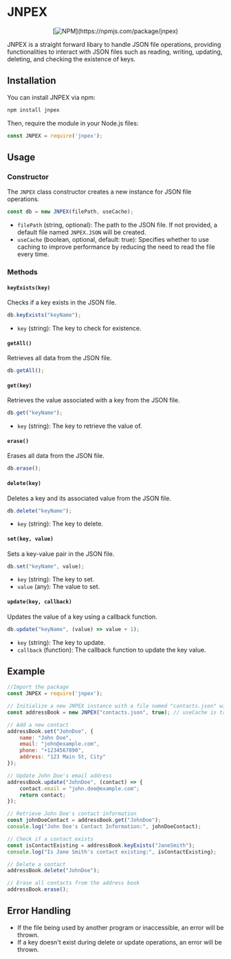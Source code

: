 # JNPEX


<div align="center">
    
[![NPM](https://nodei.co/npm/jnpex.png?)](https://npmjs.com/package/jnpex)

</div>


JNPEX is a straight forward libary to handle JSON file operations, providing functionalities to interact with JSON files such as reading, writing, updating, deleting, and checking the existence of keys.


## Installation

You can install JNPEX via npm:

```bash
npm install jnpex
```

Then, require the module in your Node.js files:

```javascript
const JNPEX = require('jnpex');
```

## Usage

### Constructor

The `JNPEX` class constructor creates a new instance for JSON file operations.

```javascript
const db = new JNPEX(filePath, useCache);
```

- `filePath` (string, optional): The path to the JSON file. If not provided, a default file named `JNPEX.JSON` will be created.
- `useCache` (boolean, optional, default: true): Specifies whether to use caching to improve performance by reducing the need to read the file every time.

### Methods

#### `keyExists(key)`

Checks if a key exists in the JSON file.

```javascript
db.keyExists("keyName");
```

- `key` (string): The key to check for existence.

#### `getAll()`

Retrieves all data from the JSON file.

```javascript
db.getAll();
```

#### `get(key)`

Retrieves the value associated with a key from the JSON file.

```javascript
db.get("keyName");
```

- `key` (string): The key to retrieve the value of.

#### `erase()`

Erases all data from the JSON file.

```javascript
db.erase();
```

#### `delete(key)`

Deletes a key and its associated value from the JSON file.

```javascript
db.delete("keyName");
```

- `key` (string): The key to delete.

#### `set(key, value)`

Sets a key-value pair in the JSON file.

```javascript
db.set("keyName", value);
```

- `key` (string): The key to set.
- `value` (any): The value to set.

#### `update(key, callback)`

Updates the value of a key using a callback function.

```javascript
db.update("keyName", (value) => value + 1);
```

- `key` (string): The key to update.
- `callback` (function): The callback function to update the key value.

## Example

```javascript
//Import the package
const JNPEX = require('jnpex');

// Initialize a new JNPEX instance with a file named "contacts.json" with caching true
const addressBook = new JNPEX("contacts.json", true); // useCache is true by default.

// Add a new contact
addressBook.set("JohnDoe", {
    name: "John Doe",
    email: "john@example.com",
    phone: "+1234567890",
    address: "123 Main St, City"
});

// Update John Doe's email address
addressBook.update("JohnDoe", (contact) => {
    contact.email = "john.doe@example.com";
    return contact;
});

// Retrieve John Doe's contact information
const johnDoeContact = addressBook.get("JohnDoe");
console.log("John Doe's Contact Information:", johnDoeContact);

// Check if a contact exists
const isContactExisting = addressBook.keyExists("JaneSmith");
console.log("Is Jane Smith's contact existing:", isContactExisting);

// Delete a contact
addressBook.delete("JohnDoe");

// Erase all contacts from the address book
addressBook.erase();

```

## Error Handling

- If the file being used by another program or inaccessible, an error will be thrown.
- If a key doesn't exist during delete or update operations, an error will be thrown.





